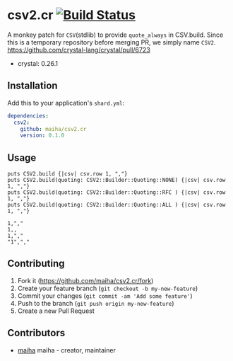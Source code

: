 # csv2.cr [![Build Status](https://travis-ci.org/maiha/csv2.cr.svg?branch=master)](https://travis-ci.org/maiha/csv2.cr)

A monkey patch for `CSV`(stdlib) to provide `quote_always` in CSV.build.
Since this is a temporary repository before merging PR, we simply name `CSV2`.
https://github.com/crystal-lang/crystal/pull/6723

- crystal: 0.26.1

## Installation

Add this to your application's `shard.yml`:

```yaml
dependencies:
  csv2:
    github: maiha/csv2.cr
    version: 0.1.0
```

## Usage

```crystal
puts CSV2.build {|csv| csv.row 1, ","}
puts CSV2.build(quoting: CSV2::Builder::Quoting::NONE) {|csv| csv.row 1, ","}
puts CSV2.build(quoting: CSV2::Builder::Quoting::RFC ) {|csv| csv.row 1, ","}
puts CSV2.build(quoting: CSV2::Builder::Quoting::ALL ) {|csv| csv.row 1, ","}
```

```
1,","
1,,
1,","
"1",","
```

## Contributing

1. Fork it (<https://github.com/maiha/csv2.cr/fork>)
2. Create your feature branch (`git checkout -b my-new-feature`)
3. Commit your changes (`git commit -am 'Add some feature'`)
4. Push to the branch (`git push origin my-new-feature`)
5. Create a new Pull Request

## Contributors

- [maiha](https://github.com/maiha) maiha - creator, maintainer
